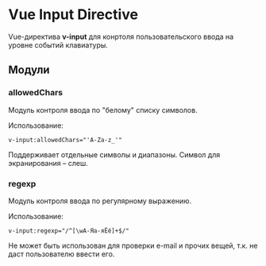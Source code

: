 # Vue Input Directive

Vue-директива **v-input** для конртоля пользовательского ввода на уровне событий клавиатуры.

## Модули

### allowedChars

Модуль контроля ввода по "белому" списку символов.

Использование:

`v-input:allowedChars="'A-Za-z_'"`

Поддерживает отдельные символы и диапазоны. Символ для экранирования – слеш.

### regexp

Модуль контроля ввода по регулярному выражению.

Использование:

`v-input:regexp="/^[\wА-Яа-яЁё]+$/"`

Не может быть использован для проверки e-mail и прочих вещей, т.к. не даст пользователю ввести его.
